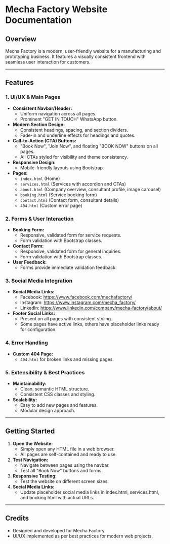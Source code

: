 # Mecha Factory Website Documentation

## Overview
Mecha Factory is a modern, user-friendly website for a manufacturing and prototyping business. It features a visually consistent frontend with seamless user interaction for customers.

---

## Features

### 1. **UI/UX & Main Pages**
- **Consistent Navbar/Header:**
  - Uniform navigation across all pages.
  - Prominent "GET IN TOUCH" WhatsApp button.
- **Modern Section Design:**
  - Consistent headings, spacing, and section dividers.
  - Fade-in and underline effects for headings and quotes.
- **Call-to-Action (CTA) Buttons:**
  - "Book Now", "Join Now", and floating "BOOK NOW" buttons on all pages.
  - All CTAs styled for visibility and theme consistency.
- **Responsive Design:**
  - Mobile-friendly layouts using Bootstrap.
- **Pages:**
  - `index.html` (Home)
  - `services.html` (Services with accordion and CTAs)
  - `about.html` (Company overview, consultant profile, image carousel)
  - `booking.html` (Service booking form)
  - `contact.html` (Contact form, consultant details)
  - `404.html` (Custom error page)

### 2. **Forms & User Interaction**
- **Booking Form:**
  - Responsive, validated form for service requests.
  - Form validation with Bootstrap classes.
- **Contact Form:**
  - Responsive, validated form for general inquiries.
  - Form validation with Bootstrap classes.
- **User Feedback:**
  - Forms provide immediate validation feedback.

### 3. **Social Media Integration**
- **Social Media Links:**
  - Facebook: https://www.facebook.com/mechafactory/
  - Instagram: https://www.instagram.com/mecha_factory/
  - LinkedIn: https://www.linkedin.com/company/mecha-factory/about/
- **Footer Social Links:**
  - Present on all pages with consistent styling.
  - Some pages have active links, others have placeholder links ready for configuration.

### 4. **Error Handling**
- **Custom 404 Page:**
  - `404.html` for broken links and missing pages.

### 5. **Extensibility & Best Practices**
- **Maintainability:**
  - Clean, semantic HTML structure.
  - Consistent CSS classes and styling.
- **Scalability:**
  - Easy to add new pages and features.
  - Modular design approach.

---

## Getting Started
1. **Open the Website:**
   - Simply open any HTML file in a web browser.
   - All pages are self-contained and ready to use.
2. **Test Navigation:**
   - Navigate between pages using the navbar.
   - Test all "Book Now" buttons and forms.
3. **Responsive Testing:**
   - Test the website on different screen sizes.
4. **Social Media Links:**
   - Update placeholder social media links in index.html, services.html, and booking.html with actual URLs.

---

## Credits
- Designed and developed for Mecha Factory.
- UI/UX implemented as per best practices for modern web projects.
